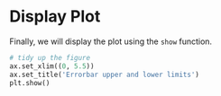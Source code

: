 # Display Plot

Finally, we will display the plot using the `show` function.

```python
# tidy up the figure
ax.set_xlim((0, 5.5))
ax.set_title('Errorbar upper and lower limits')
plt.show()
```
